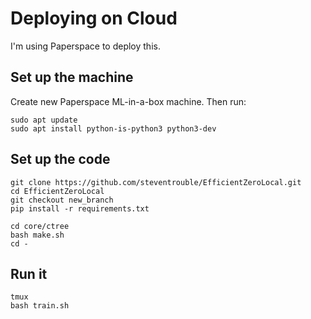 # Deploying on Cloud

I'm using Paperspace to deploy this.

## Set up the machine

Create new Paperspace ML-in-a-box machine. Then run:

```
sudo apt update
sudo apt install python-is-python3 python3-dev
```

## Set up the code

```
git clone https://github.com/steventrouble/EfficientZeroLocal.git
cd EfficientZeroLocal
git checkout new_branch
pip install -r requirements.txt

cd core/ctree
bash make.sh
cd -
```

## Run it

```
tmux
bash train.sh
```
